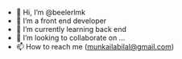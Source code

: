 - 👋 Hi, I’m @beelerlmk
- 👀 I’m a front end developer
- 🌱 I’m currently learning back end
- 💞️ I’m looking to collaborate on ...
- 📫 How to reach me (munkailabilal@gmail.com)

<!---
beelerlmk/beelerlmk is a ✨ special ✨ repository because its `README.md` (this file) appears on your GitHub profile.
You can click the Preview link to take a look at your changes.
--->
